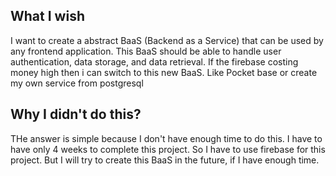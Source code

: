 ## What I wish

I want to create a abstract BaaS (Backend as a Service) that can be used by any frontend application. This BaaS should be able to handle user authentication, data storage, and data retrieval. If the firebase costing money high then i can switch to this new BaaS. Like Pocket base or create my own service from postgresql

## Why I didn't do this?

THe answer is simple because I don't have enough time to do this. I have to have only 4 weeks to complete this project. So I have to use firebase for this project. But I will try to create this BaaS in the future, if I have enough time.